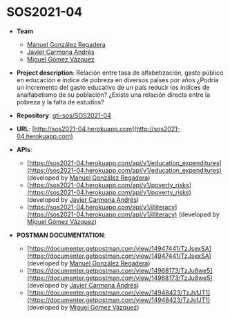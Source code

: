 # SOS2021-04

- **Team**
  - [Manuel González Regadera](https://github.com/mangonreg)
  - [Javier Carmona Andrés](https://github.com/JavierCarmona16)
  - [Miguel Gómez Vázquez](https://github.com/migueclon98)
- **Project description**: Relación entre tasa de alfabetización, gasto público en educación e índice de pobreza en diversos países por años ¿Podría un incremento del gasto educativo de un país reducir los índices de analfabetismo de su población? ¿Existe una relación directa entre la pobreza y la falta de estudios?
- **Repository**: [gti-sos/SOS2021-04](https://github.com/gti-sos/SOS2021-04)
- **URL**: [http://sos2021-04.herokuapp.com](http://sos2021-04.herokuapp.com)
-  **APIs**:
    - [https://sos2021-04.herokuapp.com/api/v1/education_expenditures](https://sos2021-04.herokuapp.com/api/v1/education_expenditures) (developed by [Manuel González Regadera](https://github.com/mangonreg))
    - [https://sos2021-04.herokuapp.com/api/v1/poverty_risks](https://sos2021-04.herokuapp.com/api/v1/poverty_risks) (developed by [Javier Carmona Andrés](https://github.com/JavierCarmona16))
    - [https://sos2021-04.herokuapp.com/api/v1/illiteracy](https://sos2021-04.herokuapp.com/api/v1/illiteracy) (developed by [Miguel Gómez Vázquez](https://github.com/migueclon98))

-  **POSTMAN DOCUMENTATION**:
    - [https://documenter.getpostman.com/view/14947441/TzJsexSA](https://documenter.getpostman.com/view/14947441/TzJsexSA) (developed by [Manuel González Regadera](https://github.com/mangonreg))
    - [https://documenter.getpostman.com/view/14968173/TzJu8we5](https://documenter.getpostman.com/view/14968173/TzJu8we5) (developed by [Javier Carmona Andrés](https://github.com/JavierCarmona16))
    - [https://documenter.getpostman.com/view/14948423/TzJsfJT1](https://documenter.getpostman.com/view/14948423/TzJsfJT1) (developed by [Miguel Gómez Vázquez](https://github.com/migueclon98))
